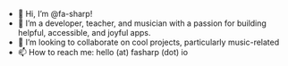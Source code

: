 - 👋 Hi, I’m @fa-sharp!
- 🌱 I’m a developer, teacher, and musician with a passion for building helpful, accessible, and joyful apps.
- 💞️ I’m looking to collaborate on cool projects, particularly music-related
- 📫 How to reach me: hello (at) fasharp (dot) io
